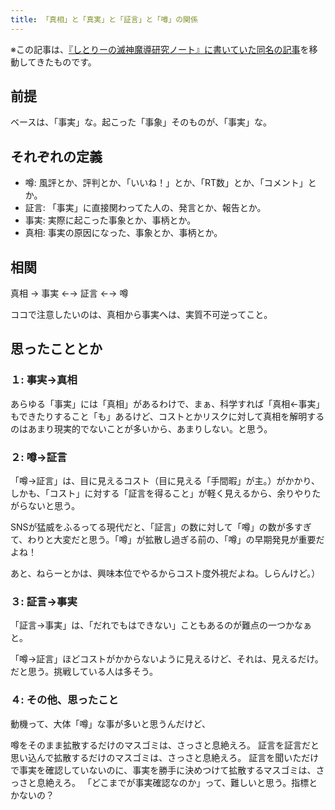 ```yaml
---
title: 「真相」と「真実」と「証言」と「噂」の関係
---
```


※この記事は、[『しとりーの滅神魔導研究ノート』に書いていた同名の記事](http://ndxbn.hatenablog.jp/entry/2014/02/02/031412)を移動してきたものです。

## 前提
ベースは、「事実」な。起こった「事象」そのものが、「事実」な。

## それぞれの定義

- 噂: 風評とか、評判とか、「いいね！」とか、「RT数」とか、「コメント」とか。
- 証言: 「事実」に直接関わってた人の、発言とか、報告とか。
- 事実: 実際に起こった事象とか、事柄とか。
- 真相: 事実の原因になった、事象とか、事柄とか。

## 相関

真相 → 事実 ←→ 証言 ←→ 噂 

ココで注意したいのは、真相から事実へは、実質不可逆ってこと。

## 思ったこととか

### １: 事実→真相

あらゆる「事実」には「真相」があるわけで、まぁ、科学すれば「真相←事実」もできたりすること「も」あるけど、コストとかリスクに対して真相を解明するのはあまり現実的でないことが多いから、あまりしない。と思う。

### ２: 噂→証言

「噂→証言」は、目に見えるコスト（目に見える「手間暇」が主。）がかかり、しかも、「コスト」に対する「証言を得ること」が軽く見えるから、余りやりたがらないと思う。

SNSが猛威をふるってる現代だと、「証言」の数に対して「噂」の数が多すぎて、わりと大変だと思う。「噂」が拡散し過ぎる前の、「噂」の早期発見が重要だよね！

あと、ねらーとかは、興味本位でやるからコスト度外視だよね。しらんけど。）

### ３: 証言→事実

「証言→事実」は、「だれでもはできない」こともあるのが難点の一つかなぁと。

「噂→証言」ほどコストがかからないように見えるけど、それは、見えるだけ。だと思う。挑戦している人は多そう。

### ４: その他、思ったこと

動機って、大体「噂」な事が多いと思うんだけど、

噂をそのまま拡散するだけのマスゴミは、さっさと息絶えろ。
証言を証言だと思い込んで拡散するだけのマスゴミは、さっさと息絶えろ。
証言を聞いただけで事実を確認していないのに、事実を勝手に決めつけて拡散するマスゴミは、さっさと息絶えろ。
「どこまでが事実確認なのか」って、難しいと思う。指標とかないの？
